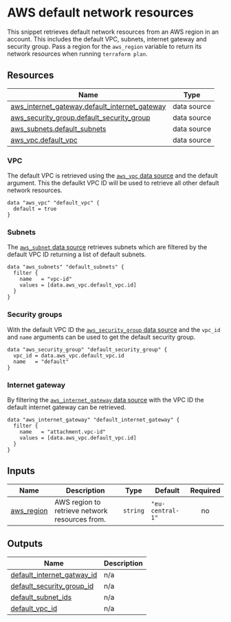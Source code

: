 # AWS default network resources

This snippet retrieves default network resources from an AWS region in an account. This includes the default VPC, subnets, internet gateway and security group. Pass a region for the `aws_region` variable to return its network resources when running `terraform plan`.

## Resources

| Name | Type |
|------|------|
| [aws_internet_gateway.default_internet_gateway](https://registry.terraform.io/providers/hashicorp/aws/latest/docs/data-sources/internet_gateway) | data source |
| [aws_security_group.default_security_group](https://registry.terraform.io/providers/hashicorp/aws/latest/docs/data-sources/security_group) | data source |
| [aws_subnets.default_subnets](https://registry.terraform.io/providers/hashicorp/aws/latest/docs/data-sources/subnets) | data source |
| [aws_vpc.default_vpc](https://registry.terraform.io/providers/hashicorp/aws/latest/docs/data-sources/vpc) | data source |

### VPC
The default VPC is retrieved using the [`aws_vpc` data source](https://registry.terraform.io/providers/hashicorp/aws/latest/docs/data-sources/vpc) and the default argument. This the defaulkt VPC ID will be used to retrieve all other default network resources.

```hcl
data "aws_vpc" "default_vpc" {
  default = true
}
```

### Subnets
The [`aws_subnet` data source](https://registry.terraform.io/providers/hashicorp/aws/latest/docs/data-sources/subnet) retrieves subnets which are filtered by the default VPC ID returning a list of default subnets.

```hcl
data "aws_subnets" "default_subnets" {
  filter {
    name   = "vpc-id"
    values = [data.aws_vpc.default_vpc.id]
  }
}
```

### Security groups
With the default VPC ID the [`aws_security_group` data source](https://registry.terraform.io/providers/hashicorp/aws/latest/docs/data-sources/security_group) and the `vpc_id` and `name` arguments can be used to get the default security group.

```hcl
data "aws_security_group" "default_security_group" {
  vpc_id = data.aws_vpc.default_vpc.id
  name   = "default"
}
```
### Internet gateway
By filtering the [`aws_internet_gateway` data source](https://registry.terraform.io/providers/hashicorp/aws/latest/docs/data-sources/internet_gateway) with the VPC ID the default internet gateway can be retrieved.

```hcl
data "aws_internet_gateway" "default_internet_gateway" {
  filter {
    name   = "attachment.vpc-id"
    values = [data.aws_vpc.default_vpc.id]
  }
}
```

## Inputs

| Name | Description | Type | Default | Required |
|------|-------------|------|---------|:--------:|
| <a name="input_aws_region"></a> [aws\_region](#input\_aws\_region) | AWS region to retrieve network resources from. | `string` | `"eu-central-1"` | no |

## Outputs

| Name | Description |
|------|-------------|
| <a name="output_default_internet_gatway_id"></a> [default\_internet\_gatway\_id](#output\_default\_internet\_gatway\_id) | n/a |
| <a name="output_default_security_group_id"></a> [default\_security\_group\_id](#output\_default\_security\_group\_id) | n/a |
| <a name="output_default_subnet_ids"></a> [default\_subnet\_ids](#output\_default\_subnet\_ids) | n/a |
| <a name="output_default_vpc_id"></a> [default\_vpc\_id](#output\_default\_vpc\_id) | n/a |
